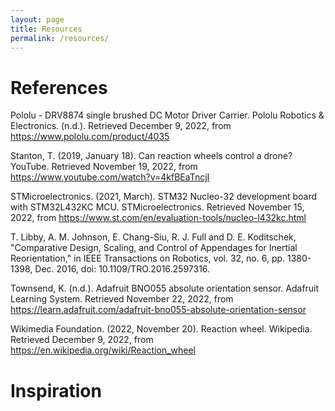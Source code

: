 ```yaml
---
layout: page
title: Resources
permalink: /resources/
---
```


# References
Pololu - DRV8874 single brushed DC Motor Driver Carrier. Pololu Robotics &amp; Electronics. (n.d.). Retrieved December 9, 2022, from https://www.pololu.com/product/4035 

Stanton, T. (2019, January 18). Can reaction wheels control a drone? YouTube. Retrieved November 19, 2022, from https://www.youtube.com/watch?v=4kfBEaTncjI 

STMicroelectronics. (2021, March). STM32 Nucleo-32 development board with STM32L432KC MCU. STMicroelectronics. Retrieved November 15, 2022, from https://www.st.com/en/evaluation-tools/nucleo-l432kc.html 

T. Libby, A. M. Johnson, E. Chang-Siu, R. J. Full and D. E. Koditschek, "Comparative Design, Scaling, and Control of Appendages for Inertial Reorientation," in IEEE Transactions on Robotics, vol. 32, no. 6, pp. 1380-1398, Dec. 2016, doi: 10.1109/TRO.2016.2597316.

Townsend, K. (n.d.). Adafruit BNO055 absolute orientation sensor. Adafruit Learning System. Retrieved November 22, 2022, from https://learn.adafruit.com/adafruit-bno055-absolute-orientation-sensor 

Wikimedia Foundation. (2022, November 20). Reaction wheel. Wikipedia. Retrieved December 9, 2022, from https://en.wikipedia.org/wiki/Reaction_wheel 

# Inspiration
